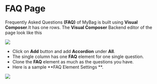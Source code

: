 # FAQ Page

Frequently Asked Questions **(FAQ)** of  MyBag is built using **Visual Composer**.It has one rows. The **Visual Composer** Backend editor of the page look like this

![](http://transvelo.github.io/docs/mybag/images/faq.png)

* Click on **Add** button and add **Accordion** under **All**.
* The single column has one **FAQ** element for one single question.
* Clone the **FAQ** element as much as the questions you have.
* Here is a sample **FAQ Element Settings **.

![](http://transvelo.github.io/docs/mybag/images/faq-setting.png)
